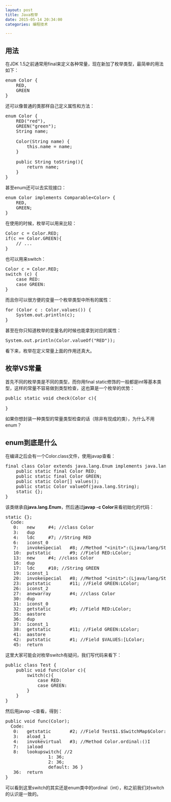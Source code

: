 ```yaml
---
layout: post
title: Java枚举
date: 2015-05-14 20:34:00
categories: 编程技术

---
```


## 用法
在JDK 1.5之前通常用final来定义各种常量，现在新加了枚举类型，最简单的用法如下：

<pre class="prettyprint">
enum Color {
    RED,
    GREEN
}
</pre>

还可以像普通的类那样自己定义属性和方法：

<pre class="prettyprint">
enum Color {
    RED("red"),
    GREEN("green");
    String name;

    Color(String name) {
        this.name = name;
    }

    public String toString(){
        return name;
    }
}
</pre>

甚至enum还可以去实现接口：

<pre class="prettyprint">
enum Color implements Comparable&lt;Color&gt; {
    RED,
    GREEN;
}
</pre>

在使用的时候，枚举可以用来比较：

<pre class="prettyprint">
Color c = Color.RED;
if(c == Color.GREEN){
    // ...
}
</pre>

也可以用来switch：

<pre class="prettyprint">
Color c = Color.RED;
switch (c) {
    case RED:
    case GREEN:
}
</pre>

而且你可以很方便的变量一个枚举类型中所有的属性：

<pre class="prettyprint">
for (Color c : Color.values()) {
    System.out.println(c);
}
</pre>

甚至在你只知道枚举的变量名的时候也能拿到对应的属性：

<pre class="prettyprint">
System.out.println(Color.valueOf("RED"));
</pre>

看下来，枚举在定义常量上面的作用还真大。

## 枚举VS常量

首先不同的枚举类是不同的类型，而你用final static修饰的一般都是int等基本类型，这样的常量不容易做到类型检查，这也算是一个枚举的优势：

<pre class="prettyprint">
public static void check(Color c){

}
</pre>

如果你想封装一种类型的常量类型检查的话（除非有现成的类），为什么不用enum？

## enum到底是什么

在编译之后会有一个Color.class文件，使用javap查看：

<pre class="prettyprint">
final class Color extends java.lang.Enum implements java.lang.Comparable{
    public static final Color RED;
    public static final Color GREEN;
    public static Color[] values();
    public static Color valueOf(java.lang.String);
    static {};
}
</pre>

该类继承自**java.lang.Enum**，然后通过**javap -c Color**来看初始化的代码：

<pre class="prettyprint">
static {};
  Code:
   0:   new     #4; //class Color
   3:   dup
   4:   ldc     #7; //String RED
   6:   iconst_0
   7:   invokespecial   #8; //Method "&lt;init&gt;":(Ljava/lang/String;I)V
   10:  putstatic       #9; //Field RED:LColor;
   13:  new     #4; //class Color
   16:  dup
   17:  ldc     #10; //String GREEN
   19:  iconst_1
   20:  invokespecial   #8; //Method "&lt;init&gt;":(Ljava/lang/String;I)V
   23:  putstatic       #11; //Field GREEN:LColor;
   26:  iconst_2
   27:  anewarray       #4; //class Color
   30:  dup
   31:  iconst_0
   32:  getstatic       #9; //Field RED:LColor;
   35:  aastore
   36:  dup
   37:  iconst_1
   38:  getstatic       #11; //Field GREEN:LColor;
   41:  aastore
   42:  putstatic       #1; //Field $VALUES:[LColor;
   45:  return
</pre>

这里大家可能会对枚举switch有疑问，我们写代码来看下：

<pre class="prettyprint">
public class Test {
    public void func(Color c){
        switch(c){
            case RED:
            case GREEN:
        }
    }
}
</pre>

然后用javap -c查看，得到：

<pre class="prettyprint">
public void func(Color);
  Code:
   0:   getstatic       #2; //Field Test$1.$SwitchMap$Color:[I
   3:   aload_1
   4:   invokevirtual   #3; //Method Color.ordinal:()I
   7:   iaload
   8:   lookupswitch{ //2
                1: 36;
                2: 36;
                default: 36 }
   36:  return
}
</pre>

可以看到这里switch的其实还是enum类中的ordinal（int），和之前我们对switch的认识是一致的。